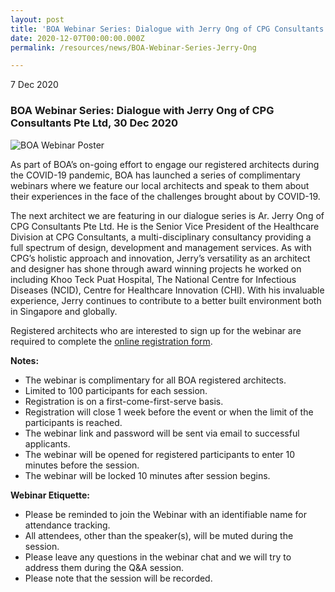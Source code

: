 ```yaml
---
layout: post
title: 'BOA Webinar Series: Dialogue with Jerry Ong of CPG Consultants Pte Ltd'
date: 2020-12-07T00:00:00.000Z
permalink: /resources/news/BOA-Webinar-Series-Jerry-Ong

---
```


7 Dec 2020

### **BOA Webinar Series: Dialogue with Jerry Ong of CPG Consultants Pte Ltd, 30 Dec 2020**

![BOA Webinar Poster](/images/BOA_Webinar_301220.jpg)

As part of BOA’s on-going effort to engage our registered architects during the COVID-19 pandemic, BOA has launched a series of complimentary webinars where we feature our local architects and speak to them about their experiences in the face of the challenges brought about by COVID-19. 

The next architect we are featuring in our dialogue series is Ar. Jerry Ong of CPG Consultants Pte Ltd. He is the Senior Vice President of the Healthcare Division at CPG Consultants, a multi-disciplinary consultancy providing a full spectrum of design, development and management services. As with CPG’s holistic approach and innovation, Jerry’s versatility as an architect and designer has shone through award winning projects he worked on including Khoo Teck Puat Hospital, The National Centre for Infectious Diseases (NCID), Centre for Healthcare Innovation (CHI). With his invaluable experience, Jerry
continues to contribute to a better built environment both in Singapore and globally.

Registered architects who are interested to sign up for the webinar are required to complete the [online registration form](https://forms.gle/osjghJ4aS35XD87E7).

**Notes:**
* The webinar is complimentary for all BOA registered architects. 
* Limited to 100 participants for each session. 
* Registration is on a first-come-first-serve basis. 
* Registration will close 1 week before the event or when the limit of the participants is reached.
* The webinar link and password will be sent via email to successful applicants. 
* The webinar will be opened for registered participants to enter 10 minutes before the session.
* The webinar will be locked 10 minutes after session begins.

**Webinar Etiquette:**
* Please be reminded to join the Webinar with an identifiable name for attendance tracking.
* All attendees, other than the speaker(s), will be muted during the session.
* Please leave any questions in the webinar chat and we will try to address them during the Q&A session.
* Please note that the session will be recorded.

